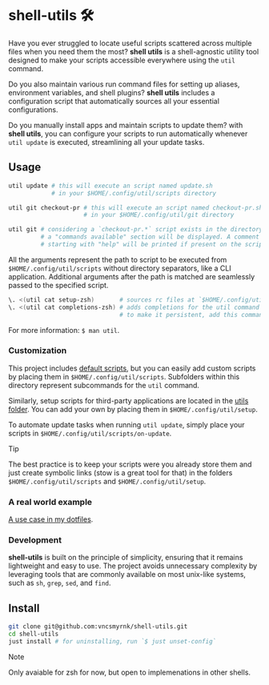 # shell-utils 🛠️

Have you ever struggled to locate useful scripts scattered across multiple files when you need them the most? **shell utils** is a shell-agnostic utility tool designed to make your scripts accessible everywhere using the `util` command.

Do you also maintain various run command files for setting up aliases, environment variables, and shell plugins? **shell utils** includes a configuration script that automatically sources all your essential configurations.

Do you manually install apps and maintain scripts to update them? with **shell utils**, you can configure your scripts to run automatically whenever `util update` is executed, streamlining all your update tasks.

## Usage

```sh
util update # this will execute an script named update.sh
            # in your $HOME/.config/util/scripts directory

util git checkout-pr # this will execute an script named checkout-pr.sh
                     # in your $HOME/.config/util/git directory

util git # considering a `checkout-pr.*` script exists in the directory
         # a "commands available" section will be displayed. A comment
         # starting with "help" will be printed if present on the script
```

All the arguments represent the path to script to be executed from `$HOME/.config/util/scripts` without directory separators, like a CLI application. Additional arguments after the path is matched are seamlessly passed to the specified script.

```sh
\. <(util cat setup-zsh)       # sources rc files at `$HOME/.config/util/setup` for zsh
\. <(util cat completions-zsh) # adds completions for the util command for zsh
                               # to make it persistent, add this commands to your `$HOME/.zshrc`
```

For more information: `$ man util`.

### Customization

This project includes [default scripts](https://github.com/vncsmyrnk/shell-utils/tree/main/defaults), but you can easily add custom scripts by placing them in `$HOME/.config/util/scripts`. Subfolders within this directory represent subcommands for the `util` command.

Similarly, setup scripts for third-party applications are located in the [utils folder](https://github.com/vncsmyrnk/shell-utils/tree/main/utils). You can add your own by placing them in `$HOME/.config/util/setup`.

To automate update tasks when running `util update`, simply place your scripts in `$HOME/.config/util/scripts/on-update`.

> [!TIP]
> The best practice is to keep your scripts were you already store them and just create symbolic links (stow is a great tool for that) in the folders `$HOME/.config/util/scripts` and `$HOME/.config/util/setup`.

### A real world example

[A use case in my dotfiles](https://github.com/vncsmyrnk/dotfiles).

### Development

**shell-utils** is built on the principle of simplicity, ensuring that it remains lightweight and easy to use. The project avoids unnecessary complexity by leveraging tools that are commonly available on most unix-like systems, such as `sh`, `grep`, `sed`, and `find`.

## Install

```sh
git clone git@github.com:vncsmyrnk/shell-utils.git
cd shell-utils
just install # for uninstalling, run `$ just unset-config`
```

> [!NOTE]
> Only avaiable for zsh for now, but open to implemenations in other shells.
